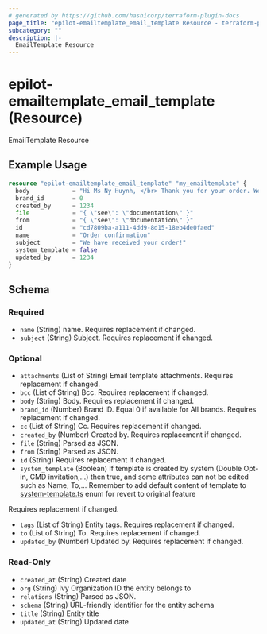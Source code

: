 ```yaml
---
# generated by https://github.com/hashicorp/terraform-plugin-docs
page_title: "epilot-emailtemplate_email_template Resource - terraform-provider-epilot-emailtemplate"
subcategory: ""
description: |-
  EmailTemplate Resource
---
```


# epilot-emailtemplate_email_template (Resource)

EmailTemplate Resource

## Example Usage

```terraform
resource "epilot-emailtemplate_email_template" "my_emailtemplate" {
  body            = "Hi Ms Ny Huynh, </br> Thank you for your order. We will contact you shortly"
  brand_id        = 0
  created_by      = 1234
  file            = "{ \"see\": \"documentation\" }"
  from            = "{ \"see\": \"documentation\" }"
  id              = "cd7809ba-a111-4dd9-8d15-18eb4de0faed"
  name            = "Order confirmation"
  subject         = "We have received your order!"
  system_template = false
  updated_by      = 1234
}
```

<!-- schema generated by tfplugindocs -->
## Schema

### Required

- `name` (String) name. Requires replacement if changed.
- `subject` (String) Subject. Requires replacement if changed.

### Optional

- `attachments` (List of String) Email template attachments. Requires replacement if changed.
- `bcc` (List of String) Bcc. Requires replacement if changed.
- `body` (String) Body. Requires replacement if changed.
- `brand_id` (Number) Brand ID. Equal 0 if available for All brands. Requires replacement if changed.
- `cc` (List of String) Cc. Requires replacement if changed.
- `created_by` (Number) Created by. Requires replacement if changed.
- `file` (String) Parsed as JSON.
- `from` (String) Parsed as JSON.
- `id` (String) Requires replacement if changed.
- `system_template` (Boolean) If template is created by system (Double Opt-in, CMD invitation,...) then true, and some attributes can not be edited such as Name, To,...
Remember to add default content of template to [system-template.ts](https://gitlab.com/e-pilot/product/email-templates/svc-email-templates-api/-/blob/main/lambda/HandlerFunction/src/enum/system-template.ts) enum for revert to original feature

Requires replacement if changed.
- `tags` (List of String) Entity tags. Requires replacement if changed.
- `to` (List of String) To. Requires replacement if changed.
- `updated_by` (Number) Updated by. Requires replacement if changed.

### Read-Only

- `created_at` (String) Created date
- `org` (String) Ivy Organization ID the entity belongs to
- `relations` (String) Parsed as JSON.
- `schema` (String) URL-friendly identifier for the entity schema
- `title` (String) Entity title
- `updated_at` (String) Updated date


